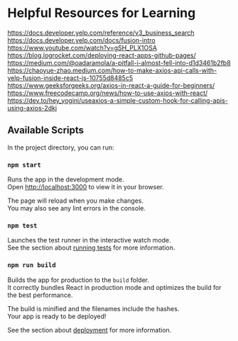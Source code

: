 # Helpful Resources for Learning
https://docs.developer.yelp.com/reference/v3_business_search
https://docs.developer.yelp.com/docs/fusion-intro
https://www.youtube.com/watch?v=gSH_PLX1OSA
https://blog.logrocket.com/deploying-react-apps-github-pages/
https://medium.com/@oadaramola/a-pitfall-i-almost-fell-into-d1d3461b2fb8
https://chaoyue-zhao.medium.com/how-to-make-axios-api-calls-with-yelp-fusion-inside-react-js-10755d8485c5
https://www.geeksforgeeks.org/axios-in-react-a-guide-for-beginners/
https://www.freecodecamp.org/news/how-to-use-axios-with-react/
https://dev.to/hey_yogini/useaxios-a-simple-custom-hook-for-calling-apis-using-axios-2dkj
## Available Scripts

In the project directory, you can run:

### `npm start`

Runs the app in the development mode.\
Open [http://localhost:3000](http://localhost:3000) to view it in your browser.

The page will reload when you make changes.\
You may also see any lint errors in the console.

### `npm test`

Launches the test runner in the interactive watch mode.\
See the section about [running tests](https://facebook.github.io/create-react-app/docs/running-tests) for more information.

### `npm run build`

Builds the app for production to the `build` folder.\
It correctly bundles React in production mode and optimizes the build for the best performance.

The build is minified and the filenames include the hashes.\
Your app is ready to be deployed!

See the section about [deployment](https://facebook.github.io/create-react-app/docs/deployment) for more information.

